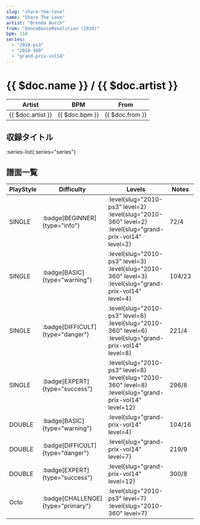 ```yaml
---
slug: "share-the-love"
name: "Share The Love"
artist: "Brenda Burch"
from: "DanceDanceRevolution (2010)"
bpm: 158
series:
  - "2010-ps3"
  - "2010-360"
  - "grand-prix-vol14"
---
```


# {{ $doc.name }} / {{ $doc.artist }}

|Artist|BPM|From|
|------|---|----|
|{{ $doc.artist }}|{{ $doc.bpm }}|{{ $doc.from }}|

## 収録タイトル

:series-list{:series="series"}

## 譜面一覧

|PlayStyle|Difficulty|Levels|Notes|Movie|
|---------|----------|------|-----|-----|
|SINGLE| :badge[BEGINNER]{type="info"}|<div class="field is-grouped is-grouped-multiline"> :level{slug="2010-ps3" level=2} :level{slug="2010-360" level=2} :level{slug="grand-prix-vol14" level=2}</div>|72/4||
|SINGLE| :badge[BASIC]{type="warning"}|<div class="field is-grouped is-grouped-multiline"> :level{slug="2010-ps3" level=3} :level{slug="2010-360" level=3} :level{slug="grand-prix-vol14" level=4}</div>|104/23||
|SINGLE| :badge[DIFFICULT]{type="danger"}|<div class="field is-grouped is-grouped-multiline"> :level{slug="2010-ps3" level=6} :level{slug="2010-360" level=6} :level{slug="grand-prix-vol14" level=8}</div>|221/4||
|SINGLE| :badge[EXPERT]{type="success"}|<div class="field is-grouped is-grouped-multiline"> :level{slug="2010-ps3" level=8} :level{slug="2010-360" level=8} :level{slug="grand-prix-vol14" level=12}</div>|296/8||
|DOUBLE| :badge[BASIC]{type="warning"}|<div class="field is-grouped is-grouped-multiline"> :level{slug="grand-prix-vol14" level=4}</div>|104/16||
|DOUBLE| :badge[DIFFICULT]{type="danger"}|<div class="field is-grouped is-grouped-multiline"> :level{slug="grand-prix-vol14" level=7}</div>|219/9||
|DOUBLE| :badge[EXPERT]{type="success"}|<div class="field is-grouped is-grouped-multiline"> :level{slug="grand-prix-vol14" level=12}</div>|300/8||
|Octo| :badge[CHALLENGE]{type="primary"}|<div class="field is-grouped is-grouped-multiline"> :level{slug="2010-ps3" level=7} :level{slug="2010-360" level=7}</div>|||
